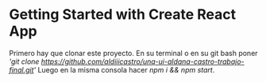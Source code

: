 # Getting Started with Create React App

Primero hay que clonar este proyecto. En su terminal o en su git bash poner _'git clone https://github.com/aldiiicastro/unq-ui-aldana-castro-trabajo-final.git'_
Luego en la misma consola hacer _npm i && npm start_.
